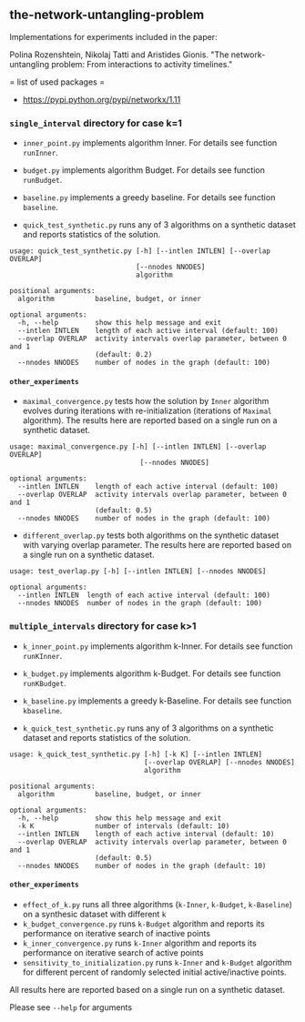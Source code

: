 ## the-network-untangling-problem
Implementations for experiments included in the paper:

Polina Rozenshtein, Nikolaj Tatti and Aristides Gionis. "The network-untangling problem: From interactions to activity timelines."

= list of used packages =
* https://pypi.python.org/pypi/networkx/1.11

### `single_interval` directory for case k=1

* `inner_point.py` implements algorithm Inner. For details see function `runInner`.
* `budget.py` implements algorithm Budget. For details see function `runBudget`.
* `baseline.py` implements a greedy baseline. For details see function `baseline`.

* `quick_test_synthetic.py` runs any of 3 algorithms on a synthetic dataset and reports statistics of the solution.
```
usage: quick_test_synthetic.py [-h] [--intlen INTLEN] [--overlap OVERLAP]
                               [--nnodes NNODES]
                               algorithm

positional arguments:
  algorithm          baseline, budget, or inner

optional arguments:
  -h, --help         show this help message and exit
  --intlen INTLEN    length of each active interval (default: 100)
  --overlap OVERLAP  activity intervals overlap parameter, between 0 and 1
                     (default: 0.2)
  --nnodes NNODES    number of nodes in the graph (default: 100)
```

#### `other_experiments`

* `maximal_convergence.py` tests how the solution by `Inner` algorithm evolves during iterations with re-initialization (iterations of `Maximal` algorithm). The results here are reported based on a single run on a synthetic dataset.
```
usage: maximal_convergence.py [-h] [--intlen INTLEN] [--overlap OVERLAP]
                                [--nnodes NNODES]

optional arguments:
  --intlen INTLEN    length of each active interval (default: 100)
  --overlap OVERLAP  activity intervals overlap parameter, between 0 and 1
                     (default: 0.5)
  --nnodes NNODES    number of nodes in the graph (default: 100)
```
* `different_overlap.py` tests both algorithms on the synthetic dataset with varying overlap parameter. The results here are reported based on a single run on a synthetic dataset.
```
usage: test_overlap.py [-h] [--intlen INTLEN] [--nnodes NNODES]

optional arguments:
  --intlen INTLEN  length of each active interval (default: 100)
  --nnodes NNODES  number of nodes in the graph (default: 100)
```

### `multiple_intervals` directory for case k>1

* `k_inner_point.py` implements algorithm k-Inner. For details see function `runKInner`.
* `k_budget.py` implements algorithm k-Budget. For details see function `runKBudget`.
* `k_baseline.py` implements a greedy k-Baseline. For details see function `kbaseline`.

* `k_quick_test_synthetic.py` runs any of 3 algorithms on a synthetic dataset and reports statistics of the solution.
```
usage: k_quick_test_synthetic.py [-h] [-k K] [--intlen INTLEN]
                                 [--overlap OVERLAP] [--nnodes NNODES]
                                 algorithm

positional arguments:
  algorithm          baseline, budget, or inner

optional arguments:
  -h, --help         show this help message and exit
  -k K               number of intervals (default: 10)
  --intlen INTLEN    length of each active interval (default: 10)
  --overlap OVERLAP  activity intervals overlap parameter, between 0 and 1
                     (default: 0.5)
  --nnodes NNODES    number of nodes in the graph (default: 10)
```

#### `other_experiments`
* `effect_of_k.py` runs all three algorithms (`k-Inner`, `k-Budget`, `k-Baseline`) on a synthesic dataset with different `k`
* `k_budget_convergence.py` runs `k-Budget` algorithm and reports its performance on iterative search of inactive points 
* `k_inner_convergence.py` runs `k-Inner` algorithm and reports its performance on iterative search of active points 
* `sensitivity_to_initialization.py` runs `k-Inner` and `k-Budget` algorithm for different percent of randomly selected initial active/inactive points.

All results here are reported based on a single run on a synthetic dataset.


Please see `--help` for arguments 

